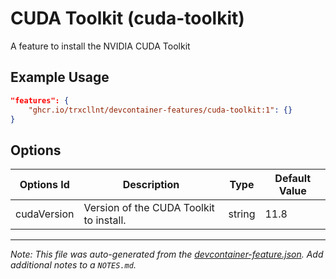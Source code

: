 
# CUDA Toolkit (cuda-toolkit)

A feature to install the NVIDIA CUDA Toolkit

## Example Usage

```json
"features": {
    "ghcr.io/trxcllnt/devcontainer-features/cuda-toolkit:1": {}
}
```

## Options

| Options Id | Description | Type | Default Value |
|-----|-----|-----|-----|
| cudaVersion | Version of the CUDA Toolkit to install. | string | 11.8 |



---

_Note: This file was auto-generated from the [devcontainer-feature.json](https://github.com/trxcllnt/devcontainer-features/blob/main/src/cuda/devcontainer-feature.json).  Add additional notes to a `NOTES.md`._
